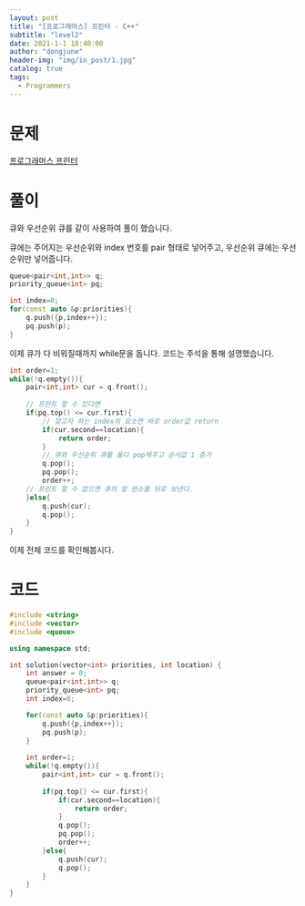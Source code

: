 ```yaml
---
layout: post
title: "[프로그래머스] 프린터 - C++"
subtitle: "level2"
date: 2021-1-1 18:40:00
author: "dongjune"
header-img: "img/in_post/1.jpg"
catalog: true
tags:
  - Programmers
---
```

# 문제

[프로그래머스 프린터](https://programmers.co.kr/learn/courses/30/lessons/42587)

# 풀이

큐와 우선순위 큐를 같이 사용하여 풀이 했습니다.

큐에는 주어지는 우선순위와 index 번호를 pair 형태로 넣어주고, 우선순위 큐에는 우선순위만 넣어줍니다.

```cpp
queue<pair<int,int>> q;
priority_queue<int> pq;

int index=0;
for(const auto &p:priorities){
    q.push({p,index++});
    pq.push(p);
}
```
  
이제 큐가 다 비워질때까지 while문을 돕니다. 코드는 주석을 통해 설명했습니다.
```c++
int order=1;
while(!q.empty()){
    pair<int,int> cur = q.front();
    
    // 프린트 할 수 있다면
    if(pq.top() <= cur.first){
        // 찾고자 하는 index의 요소면 바로 order값 return
        if(cur.second==location){
            return order;
        }
        // 큐와 우선순위 큐를 둘다 pop해주고 순서값 1 증가
        q.pop();
        pq.pop();
        order++;
    // 프린트 할 수 없으면 큐의 앞 원소를 뒤로 보낸다.
    }else{
        q.push(cur);
        q.pop();
    }
}
```
  
이제 전체 코드를 확인해봅시다.
# 코드

```cpp
#include <string>
#include <vector>
#include <queue>

using namespace std;

int solution(vector<int> priorities, int location) {
    int answer = 0;
    queue<pair<int,int>> q;
    priority_queue<int> pq;
    int index=0;

    for(const auto &p:priorities){
        q.push({p,index++});
        pq.push(p);
    }
    
    int order=1;
    while(!q.empty()){
        pair<int,int> cur = q.front();
        
        if(pq.top() <= cur.first){
            if(cur.second==location){
                return order;
            }
            q.pop();
            pq.pop();
            order++;
        }else{
            q.push(cur);
            q.pop();
        }
    }
}
```